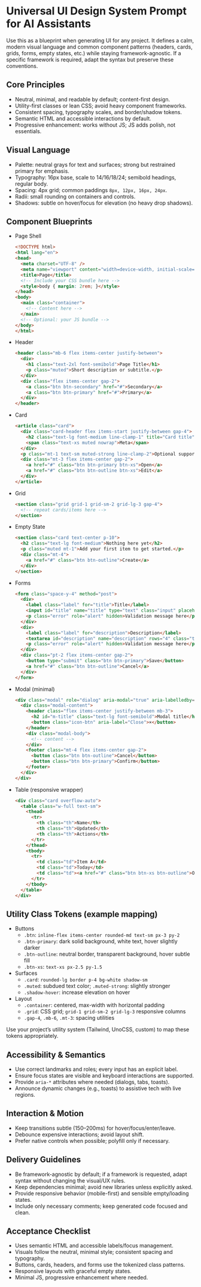 # Universal UI Design System Prompt for AI Assistants

Use this as a blueprint when generating UI for any project. It defines a calm, modern visual language and common component patterns (headers, cards, grids, forms, empty states, etc.) while staying framework-agnostic. If a specific framework is required, adapt the syntax but preserve these conventions.

## Core Principles

- Neutral, minimal, and readable by default; content-first design.
- Utility-first classes or lean CSS; avoid heavy component frameworks.
- Consistent spacing, typography scales, and border/shadow tokens.
- Semantic HTML and accessible interactions by default.
- Progressive enhancement: works without JS; JS adds polish, not essentials.

## Visual Language

- Palette: neutral grays for text and surfaces; strong but restrained primary for emphasis.
- Typography: 16px base, scale to 14/16/18/24; semibold headings, regular body.
- Spacing: 4px grid; common paddings `8px, 12px, 16px, 24px`.
- Radii: small rounding on containers and controls.
- Shadows: subtle on hover/focus for elevation (no heavy drop shadows).

## Component Blueprints

- Page Shell

  ```html
  <!DOCTYPE html>
  <html lang="en">
  <head>
    <meta charset="UTF-8" />
    <meta name="viewport" content="width=device-width, initial-scale=1" />
    <title>Page</title>
    <!-- Include your CSS bundle here -->
    <style>body { margin: 2rem; }</style>
  </head>
  <body>
    <main class="container">
      <!-- Content here -->
    </main>
    <!-- Optional: your JS bundle -->
  </body>
  </html>
  ```

- Header

  ```html
  <header class="mb-6 flex items-center justify-between">
    <div>
      <h1 class="text-2xl font-semibold">Page Title</h1>
      <p class="muted">Short description or subtitle.</p>
    </div>
    <div class="flex items-center gap-2">
      <a class="btn btn-secondary" href="#">Secondary</a>
      <a class="btn btn-primary" href="#">Primary</a>
    </div>
  </header>
  ```

- Card

  ```html
  <article class="card">
    <div class="card-header flex items-start justify-between gap-4">
      <h2 class="text-lg font-medium line-clamp-1" title="Card title">Card title</h2>
      <span class="text-xs muted nowrap">Meta</span>
    </div>
    <p class="mt-1 text-sm muted-strong line-clamp-2">Optional supporting paragraph with 1–2 lines.</p>
    <div class="mt-3 flex items-center gap-2">
      <a href="#" class="btn btn-primary btn-xs">Open</a>
      <a href="#" class="btn btn-outline btn-xs">Edit</a>
    </div>
  </article>
  ```

- Grid

  ```html
  <section class="grid grid-1 grid-sm-2 grid-lg-3 gap-4">
    <!-- repeat cards/items here -->
  </section>
  ```

- Empty State

  ```html
  <section class="card text-center p-10">
    <h2 class="text-lg font-medium">Nothing here yet</h2>
    <p class="muted mt-1">Add your first item to get started.</p>
    <div class="mt-4">
      <a href="#" class="btn btn-outline">Create</a>
    </div>
  </section>
  ```

- Forms

  ```html
  <form class="space-y-4" method="post">
    <div>
      <label class="label" for="title">Title</label>
      <input id="title" name="title" type="text" class="input" placeholder="Enter a title" />
      <p class="error" role="alert" hidden>Validation message here</p>
    </div>
    <div>
      <label class="label" for="description">Description</label>
      <textarea id="description" name="description" rows="4" class="textarea" placeholder="Optional description"></textarea>
      <p class="error" role="alert" hidden>Validation message here</p>
    </div>
    <div class="pt-2 flex items-center gap-2">
      <button type="submit" class="btn btn-primary">Save</button>
      <a href="#" class="btn btn-outline">Cancel</a>
    </div>
  </form>
  ```

- Modal (minimal)

  ```html
  <div class="modal" role="dialog" aria-modal="true" aria-labelledby="m-title" hidden>
    <div class="modal-content">
      <header class="flex items-center justify-between mb-3">
        <h2 id="m-title" class="text-lg font-semibold">Modal title</h2>
        <button class="icon-btn" aria-label="Close">×</button>
      </header>
      <div class="modal-body">
        <!-- content -->
      </div>
      <footer class="mt-4 flex items-center gap-2">
        <button class="btn btn-outline">Cancel</button>
        <button class="btn btn-primary">Confirm</button>
      </footer>
    </div>
  </div>
  ```

- Table (responsive wrapper)

  ```html
  <div class="card overflow-auto">
    <table class="w-full text-sm">
      <thead>
        <tr>
          <th class="th">Name</th>
          <th class="th">Updated</th>
          <th class="th">Actions</th>
        </tr>
      </thead>
      <tbody>
        <tr>
          <td class="td">Item A</td>
          <td class="td">Today</td>
          <td class="td"><a href="#" class="btn btn-xs btn-outline">Open</a></td>
        </tr>
      </tbody>
    </table>
  </div>
  ```

## Utility Class Tokens (example mapping)

- Buttons
  - `.btn`: `inline-flex items-center rounded-md text-sm px-3 py-2`
  - `.btn-primary`: dark solid background, white text, hover slightly darker
  - `.btn-outline`: neutral border, transparent background, hover subtle fill
  - `.btn-xs`: `text-xs px-2.5 py-1.5`
- Surfaces
  - `.card`: `rounded-lg border p-4 bg-white shadow-sm`
  - `.muted`: subdued text color; `.muted-strong`: slightly stronger
  - `.shadow-hover`: increase elevation on hover
- Layout
  - `.container`: centered, max-width with horizontal padding
  - `.grid`: CSS grid; `grid-1 grid-sm-2 grid-lg-3` responsive columns
  - `.gap-4`, `.mb-6`, `.mt-3`: spacing utilities

Use your project’s utility system (Tailwind, UnoCSS, custom) to map these tokens appropriately.

## Accessibility & Semantics

- Use correct landmarks and roles; every input has an explicit label.
- Ensure focus states are visible and keyboard interactions are supported.
- Provide `aria-*` attributes where needed (dialogs, tabs, toasts).
- Announce dynamic changes (e.g., toasts) to assistive tech with live regions.

## Interaction & Motion

- Keep transitions subtle (150–200ms) for hover/focus/enter/leave.
- Debounce expensive interactions; avoid layout shift.
- Prefer native controls when possible; polyfill only if necessary.

## Delivery Guidelines

- Be framework-agnostic by default; if a framework is requested, adapt syntax without changing the visual/UX rules.
- Keep dependencies minimal; avoid new libraries unless explicitly asked.
- Provide responsive behavior (mobile-first) and sensible empty/loading states.
- Include only necessary comments; keep generated code focused and clean.

## Acceptance Checklist

- Uses semantic HTML and accessible labels/focus management.
- Visuals follow the neutral, minimal style; consistent spacing and typography.
- Buttons, cards, headers, and forms use the tokenized class patterns.
- Responsive layouts with graceful empty states.
- Minimal JS, progressive enhancement where needed.
